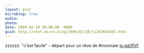 ```yaml
---
layout: post
microblog: true
audio: 
photo: 
date: 2009-02-28 00:00:00 -0000
guid: http://xtof.micro.blog/2009/02/28/t1263654365.html
---
```

zzzzzz.  "c'est facile" -  départ pour un rêve de #monnaie [is.gd/lfVF](http://is.gd/lfVF)
